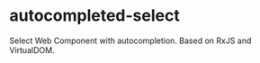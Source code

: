 autocompleted-select
====================

Select Web Component with autocompletion. Based on RxJS and VirtualDOM.